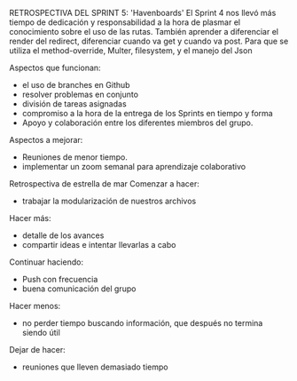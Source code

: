 RETROSPECTIVA DEL SPRINT 5: 'Havenboards'
El Sprint 4 nos llevó más tiempo de dedicación y responsabilidad a la hora de plasmar el conocimiento sobre el uso de las rutas.
También aprender a diferenciar el render del redirect, diferenciar cuando va get y cuando va post. Para que se utiliza el method-override, Multer, filesystem, y el manejo del Json

Aspectos que funcionan:
- el uso de branches en Github
- resolver problemas en conjunto
- división de tareas asignadas
- compromiso a la hora de la entrega de los Sprints en tiempo y forma
- Apoyo y colaboración entre los diferentes miembros del grupo.

Aspectos a mejorar:
- Reuniones de menor tiempo.
- implementar un zoom semanal para aprendizaje colaborativo
 
Retrospectiva de estrella de mar
Comenzar a hacer:
- trabajar la modularización de nuestros archivos 
 
Hacer más:
- detalle de los avances
- compartir ideas e intentar llevarlas a cabo
 
Continuar haciendo:
- Push con frecuencia
- buena comunicación del grupo
 
Hacer menos:
- no perder tiempo buscando información, que después no termina siendo útil
 
Dejar de hacer:
- reuniones que lleven demasiado tiempo

